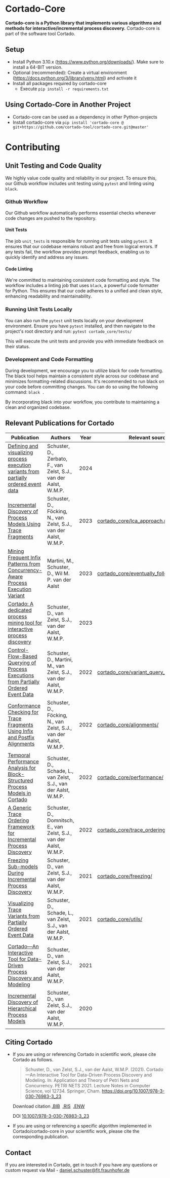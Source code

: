 # Cortado-Core

**Cortado-core is a Python library that implements various algorithms and methods for interactive/incremental process discovery.**
Cortado-core is part of the software tool Cortado.

## Setup
* Install Python 3.10.x (https://www.python.org/downloads/). Make sure to install a 64-BIT version.
* Optional (recommended): Create a virtual environment (https://docs.python.org/3/library/venv.html) and activate it
* Install all packages required by cortado-core
  * Execute `pip install -r requirements.txt`

## Using Cortado-Core in Another Project
* Cortado-core can be used as a dependency in other Python-projects
* Install cortado-core via `pip install 'cortado-core @ git+https://github.com/cortado-tool/cortado-core.git@master'`

# Contributing

## Unit Testing and Code Quality

We highly value code quality and reliability in our project. To ensure this, our Github workflow includes unit testing using `pytest` and linting using `black`.

### Github Workflow

Our Github workflow automatically performs essential checks whenever code changes are pushed to the repository.

#### Unit Tests

The job `unit_tests` is responsible for running unit tests using `pytest`. It ensures that our codebase remains robust and free from logical errors. If any tests fail, the workflow provides prompt feedback, enabling us to quickly identify and address any issues.

#### Code Linting

We're committed to maintaining consistent code formatting and style. The workflow includes a linting job that uses `black`, a powerful code formatter for Python. This ensures that our code adheres to a unified and clean style, enhancing readability and maintainability.

### Running Unit Tests Locally

You can also run the `pytest` unit tests locally on your development environment. Ensure you have `pytest` installed, and then navigate to the project's root directory and run: `pytest cortado_core/tests/`

This will execute the unit tests and provide you with immediate feedback on their status.

### Development and Code Formatting
During development, we encourage you to utilize black for code formatting. The black tool helps maintain a consistent style across our codebase and minimizes formatting-related discussions. It's recommended to run black on your code before committing changes. You can do so using the following command:
`black .`

By incorporating black into your workflow, you contribute to maintaining a clean and organized codebase.

## Relevant Publications for Cortado

| Publication                                                                                                                        | Authors                                                             | Year | Relevant source code                                                                               |
| ---------------------------------------------------------------------------------------------------------------------------------- | ------------------------------------------------------------------- | ---- | -------------------------------------------------------------------------------------------------- |
| [Defining and visualizing process execution variants from partially ordered event data](https://doi.org/10.1016/j.ins.2023.119958) | Schuster, D., Zerbato, F., van Zelst, S.J., van der Aalst, W.M.P.   | 2024 |                                                                                                    |
| [Incremental Discovery of Process Models Using Trace Fragments](https://doi.org/10.1007/978-3-031-41620-0_4)                       | Schuster, D., Föcking, N., van Zelst, S.J., van der Aalst, W.M.P.   | 2023 | [cortado_core/lca_approach.py](cortado_core/lca_approach.py)                                       |
| [Mining Frequent Infix Patterns from Concurrency-Aware Process Execution Variant](https://doi.org/10.14778/3603581.3603603)        | Martini, M., Schuster, D., Wil M. P. van der Aalst                  | 2023 | [cortado_core/eventually_follows_pattern_mining/](cortado_core/eventually_follows_pattern_mining/) |
| [Cortado: A dedicated process mining tool for interactive process discovery](https://doi.org/10.1016/j.softx.2023.101373)          | Schuster, D., van Zelst, S.J., van der Aalst, W.M.P.                | 2023 |                                                                                                    |
| [Control-Flow-Based Querying of Process Executions from Partially Ordered Event Data](https://doi.org/10.1007/978-3-031-20984-0_2) | Schuster, D., Martini, M., van Zelst, S.J., van der Aalst, W.M.P.   | 2022 | [cortado_core/variant_query_language/](cortado_core/variant_query_language/)                       |
| [Conformance Checking for Trace Fragments Using Infix and Postfix Alignments](https://doi.org/10.1007/978-3-031-17834-4_18)        | Schuster, D., Föcking, N., van Zelst, S.J., van der Aalst, W.M.P.   | 2022 | [cortado_core/alignments/](cortado_core/alignments/)                                               |
| [Temporal Performance Analysis for Block-Structured Process Models in Cortado](https://doi.org/10.1007/978-3-031-07481-3_13)       | Schuster, D., Schade, L., van Zelst, S.J., van der Aalst, W.M.P.    | 2022 | [cortado_core/performance/](cortado_core/performance/)                                             |
| [A Generic Trace Ordering Framework for Incremental Process Discovery](https://doi.org/10.1007/978-3-031-01333-1_21)               | Schuster, D., Domnitsch, E., van Zelst, S.J., van der Aalst, W.M.P. | 2022 | [cortado_core/trace_ordering/](cortado_core/trace_ordering/)                                       |
| [Freezing Sub-models During Incremental Process Discovery](https://doi.org/10.1007/978-3-030-89022-3_2)                            | Schuster, D., van Zelst, S.J., van der Aalst, W.M.P.                | 2021 | [cortado_core/freezing/](cortado_core/freezing/)                                                   |
| [Visualizing Trace Variants from Partially Ordered Event Data](https://doi.org/10.1007/978-3-030-98581-3_3)                        | Schuster, D., Schade, L., van Zelst, S.J., van der Aalst, W.M.P.    | 2021 | [cortado_core/utils/](cortado_core/utils/)                                                         |
| [Cortado—An Interactive Tool for Data-Driven Process Discovery and Modeling](https://doi.org/10.1007/978-3-030-76983-3_23)         | Schuster, D., van Zelst, S.J., van der Aalst, W.M.P.                | 2021 |                                                                                                    |
| [Incremental Discovery of Hierarchical Process Models](https://doi.org/10.1007/978-3-030-50316-1_25)                               | Schuster, D., van Zelst, S.J., van der Aalst, W.M.P.                | 2020 |                                                                                                    |

## Citing Cortado

* If you are using or referencing Cortado in scientific work, please cite Cortado as follows.

  > Schuster, D., van Zelst, S.J., van der Aalst, W.M.P. (2021). Cortado—An Interactive Tool for Data-Driven Process Discovery and Modeling. In: Application and Theory of Petri Nets and Concurrency. PETRI NETS 2021. Lecture Notes in Computer Science, vol 12734. Springer, Cham. https://doi.org/10.1007/978-3-030-76983-3_23

  Download citation 
  [.BIB](https://citation-needed.springer.com/v2/references/10.1007/978-3-030-76983-3_23?format=bibtex&flavour=citation)&nbsp;
  [.RIS](https://citation-needed.springer.com/v2/references/10.1007/978-3-030-76983-3_23?format=refman&flavour=citation)&nbsp;
  [.ENW](https://citation-needed.springer.com/v2/references/10.1007/978-3-030-76983-3_23?format=endnote&flavour=citation)

  DOI [10.1007/978-3-030-76983-3_23](https://doi.org/10.1007/978-3-030-76983-3_23)


* If you are using or referencing a specific algorithm implemented in Cortado/cortado-core in your scientific work, please cite the corresponding publication.


## Contact

If you are interested in Cortado, get in touch if you have any questions or custom request via Mail - [daniel.schuster@fit.fraunhofer.de](mailto:daniel.schuster@fit.fraunhofer.de)


